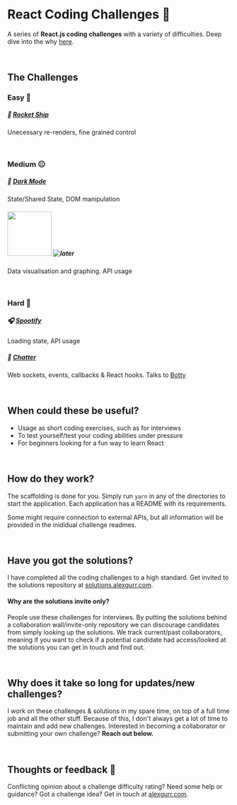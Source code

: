 # React Coding Challenges 👋

A series of **React.js coding challenges** with a variety of difficulties. Deep dive into the why [here](https://dev.to/alexgurr/react-coding-challenges-for-interviews-beginners-1hlk).

&nbsp;
## The Challenges
### Easy 🙂
##### 🚀 [Rocket Ship](https://github.com/alexgurr/react-coding-challenges/tree/master/rocket-ship)
Unecessary re-renders, fine grained control 

&nbsp;
### Medium 😐
##### 🌙 [Dark Mode](https://github.com/alexgurr/react-coding-challenges/tree/master/dark-mode)
State/Shared State, DOM manipulation

##### <img width="100px" src="https://puu.sh/HoZq9/88ebf554b5.jpg" /> ![later](https://badgen.net/badge/status/coming%20later/yellow?icon=)
Data visualisation and graphing. API usage

&nbsp;
### Hard 😬
##### 🎧 [Spootify](https://github.com/alexgurr/react-coding-challenges/tree/master/spootify)
Loading state, API usage 

##### 🤖 [Chatter](https://github.com/alexgurr/react-coding-challenges/tree/master/chatter)
Web sockets, events, callbacks & React hooks. Talks to [Botty](https://github.com/alexgurr/botty)

&nbsp;
## When could these be useful?
- Usage as short coding exercises, such as for interviews
- To test yourself/test your coding abilities under pressure
- For beginners looking for a fun way to learn React 

&nbsp;
## How do they work?
The scaffolding is done for you. Simply run `yarn` in any of the directories to start the application. Each application has a README with its requirements.

Some might require connection to external APIs, but all information will be provided in the inididual challenge readmes.

&nbsp;
## Have you got the solutions?
I have completed all the coding challenges to a high standard. Get invited to the solutions repository at [solutions.alexgurr.com](https://www.solutions.alexgurr.com).

#### Why are the solutions invite only?
People use these challenges for interviews. By putting the solutions behind a collaboration wall/invite-only repository we can discourage candidates from simply looking up the solutions. We track current/past collaborators, meaning if you want to check if a potential candidate had access/looked at the solutions you can get in touch and find out. 

&nbsp;
## Why does it take so long for updates/new challenges?
I work on these challenges & solutions in my spare time, on top of a full time job and all the other stuff. Because of this, I don't always get a lot of time to maintain and add new challenges. Interested in becoming a collaborator or submitting your own challenge? **Reach out below.**

&nbsp;
## Thoughts or feedback 💬
Conflicting opinion about a challenge difficulty rating? Need some help or guidance? Got a challenge idea? Get in touch at [alexgurr.com](https://www.alexgurr.com).

